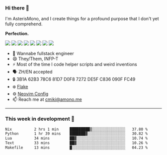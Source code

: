 ### Hi there 👋

I'm AsterisMono, and I create things for a profound purpose that I don't yet fully comprehend.

**Perfection.**

![](https://img.shields.io/badge/NeoVim-%2357A143.svg?&style=for-the-badge&logo=neovim&logoColor=white)
![](https://img.shields.io/badge/TypeScript-007ACC?style=for-the-badge&logo=typescript&logoColor=white)
![](https://img.shields.io/badge/React-20232A?style=for-the-badge&logo=react&logoColor=61DAFB)
![](https://img.shields.io/badge/Node.js-339933?style=for-the-badge&logo=nodedotjs&logoColor=white)
![](https://img.shields.io/badge/Python-FFD43B?style=for-the-badge&logo=python&logoColor=blue)
![](https://img.shields.io/badge/Fedora-294172?style=for-the-badge&logo=fedora&logoColor=white)
![](https://img.shields.io/badge/NixOS-5277C3?style=for-the-badge&logo=nixos&logoColor=white)
![](https://img.shields.io/badge/matrix-000000?style=for-the-badge&logo=Matrix&logoColor=white)

- 🌱 Wannabe fullstack engineer
- 😄 They/Them, INFP-T
- ⚡ Most of the time I code helper scripts and weird inventions
- 🗣️ ZH/EN accepted
- 🔒 3B1A 62B3 78C6 81D7 D0F8 7272 DE5F C836 090F FC49
- ❄️ [Flake](https://github.com/AsterisMono/flake)
- ⚙️ [Neovim Config](https://github.com/AsterisMono/nvim-config)
- 📫 Reach me at cmiki@amono.me

------

### This week in development 🚀

<!--START_SECTION:waka-->

```txt
Nix          2 hrs 1 min     █████████▒░░░░░░░░░░░░░░░   37.80 %
Python       1 hr 39 mins    ███████▓░░░░░░░░░░░░░░░░░   30.82 %
Lua          34 mins         ██▓░░░░░░░░░░░░░░░░░░░░░░   10.74 %
Text         33 mins         ██▓░░░░░░░░░░░░░░░░░░░░░░   10.26 %
Makefile     13 mins         █░░░░░░░░░░░░░░░░░░░░░░░░   04.23 %
```

<!--END_SECTION:waka-->
